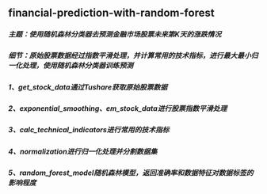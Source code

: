 ## financial-prediction-with-random-forest<br>
##### 主题：使用随机森林分类器去预测金融市场股票未来第K天的涨跌情况<br>
##### 细节：原始股票数据经过指数平滑处理，并计算常用的技术指标，进行最大最小归一化处理，使用随机森林分类器训练预测<br>
##### 1、get_stock_data通过Tushare获取原始股票数据<br>
##### 2、exponential_smoothing、em_stock_data进行股票指数平滑处理<br>
##### 3、calc_technical_indicators进行常用的技术指标<br>
##### 4、normalization进行归一化处理并分割数据集<br>
##### 5、random_forest_model随机森林模型，返回准确率和数据特征对数据标签的影响程度<br>
